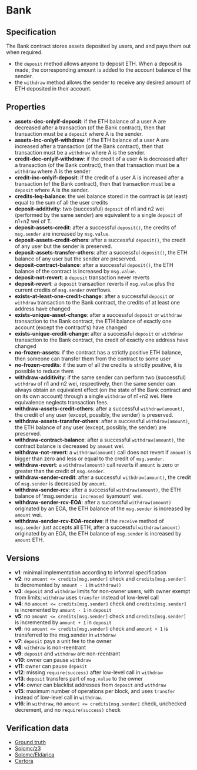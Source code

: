 # Bank

## Specification
The Bank contract stores assets deposited by users, and and pays them out when required. 
- the `deposit` method allows anyone to deposit ETH. When a deposit is made, the corresponding amount is added to the account balance of the sender. 
- the `withdraw` method allows the sender to receive any desired amount of ETH deposited in their account.

## Properties
- **assets-dec-onlyif-deposit**: if the ETH balance of a user A are decreased after a transaction (of the Bank contract), then that transaction must be a `deposit` where A is the sender.
- **assets-inc-onlyif-withdraw**: if the ETH balance of a user A are increased after a transaction (of the Bank contract), then that transaction must be a `withdraw` where A is the sender.
- **credit-dec-onlyif-withdraw**: if the credit of a user A is decreased after a transaction (of the Bank contract), then that transaction must be a `withdraw` where A is the sender
- **credit-inc-onlyif-deposit**: if the credit of a user A is increased after a transaction (of the Bank contract), then that transaction must be a `deposit` where A is the sender.
- **credits-leq-balance**: the wei balance stored in the contract is (at least) equal to the sum of all the user credits
- **deposit-additivity**: two (successful) `deposit` of n1 and n2 wei (performed by the same sender) are equivalent to a single `deposit` of n1+n2 wei of T.
- **deposit-assets-credit**: after a successful `deposit()`, the credits of `msg.sender` are increased by `msg.value`.
- **deposit-assets-credit-others**: after a successful `deposit()`, the credit of any user but the sender is preserved.
- **deposit-assets-transfer-others**: after a successful `deposit()`, the ETH balance of any user but the sender are preserved.
- **deposit-contract-balance**: after a successful `deposit()`, the ETH balance of the contract is increased by `msg.value`.
- **deposit-not-revert**: a `deposit` transaction never reverts
- **deposit-revert**: a `deposit` transaction reverts if `msg.value` plus the current credits of `msg.sender` overflows.
- **exists-at-least-one-credit-change**: after a successful `deposit` or `withdraw` transaction to the Bank contract, the credits of at least one address have changed
- **exists-unique-asset-change**: after a successful `deposit` or `withdraw` transaction to the Bank contract, the ETH balance of exactly one account (except the contract's) have changed
- **exists-unique-credit-change**: after a successful `deposit` or `withdraw` transaction to the Bank contract, the credit of exactly one address have changed
- **no-frozen-assets**: if the contract has a strictly positive ETH balance, then someone can transfer them from the contract to some user
- **no-frozen-credits**: if the sum of all the credits is strictly positive, it is possible to reduce them
- **withdraw-additivity**: if the same sender can perform two (successful) `withdraw` of n1 and n2 wei, respectively, then the same sender can always obtain an equivalent effect (on the state of the Bank contract and on its own account) through a single `withdraw` of n1+n2 wei. Here equivalence neglects transaction fees.
- **withdraw-assets-credit-others**: after a successful `withdraw(amount)`, the credit of any user (except, possibly, the sender) is preserved.
- **withdraw-assets-transfer-others**: after a successful `withdraw(amount)`, the ETH balance of any user (except, possibly, the sender) are preserved.
- **withdraw-contract-balance**: after a successful `withdraw(amount)`, the contract balance is decreased by `amount` wei.
- **withdraw-not-revert**: a `withdraw(amount)` call does not revert if `amount` is bigger than zero and less or equal to the credit of `msg.sender`.
- **withdraw-revert**: a `withdraw(amount)` call reverts if `amount` is zero or greater than the credit of `msg.sender`.
- **withdraw-sender-credit**: after a successful `withdraw(amount)`, the credit of `msg.sender` is decreased by `amount`.
- **withdraw-sender-rcv**: after a successful `withdraw(amount)`, the ETH balance of 'msg.sender` is increased by `amount` wei.
- **withdraw-sender-rcv-EOA**: after a successful `withdraw(amount)` originated by an EOA, the ETH balance of the `msg.sender` is increased by `amount` wei.
- **withdraw-sender-rcv-EOA-receive**: if the `receive` method of `msg.sender` just accepts all ETH, after a successful `withdraw(amount)` originated by an EOA, the ETH balance of `msg.sender` is increased by `amount` ETH.

## Versions
- **v1**: minimal implementation according to informal specification
- **v2**: no `amount <= credits[msg.sender]` check and `credits[msg.sender]` is decremented by `amount - 1` in `withdraw()`
- **v3**: `deposit` and `withdraw` limits for non-owner users, with owner exempt from limits; `withdraw` uses `transfer` instead of low-level call 
- **v4**: no `amount <= credits[msg.sender]` check and `credits[msg.sender]` is incremented by `amount - 1` in `deposit`
- **v5**: no `amount <= credits[msg.sender]` check and `credits[msg.sender]` is incremented by `amount + 1` in `deposit`
- **v6**: no `amount <= credits[msg.sender]` check and `amount + 1` is transferred to the msg.sender in `withdraw`
- **v7**: `deposit` pays a unit fee to the owner
- **v8**: `withdraw` is non-reentrant
- **v9**: `deposit` and `withdraw` are non-reentrant
- **v10**: owner can pause `withdraw`
- **v11**: owner can pause `deposit`
- **v12**: missing `require(success)` after low-level call in `withdraw`
- **v13**: `deposit` transfers part of `msg.value` to the owner
- **v14**: owner can blacklist addresses from `deposit` and `withdraw`
- **v15**: maximum number of operations per block, and uses `transfer` instead of low-level call in `withdraw`.
- **v16**: in `withdraw`, no `amount <= credits[msg.sender]` check, unchecked decrement, and no `require(success)` check

## Verification data

- [Ground truth](ground-truth.csv)
- [Solcmc/z3](solcmc-z3.csv)
- [Solcmc/Eldarica](solcmc-eld.csv)
- [Certora](certora.csv)

